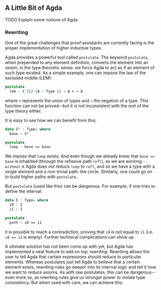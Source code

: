## A Little Bit of Agda

TODO Explain some notions of Agda


### Rewriting

One of the great challenges that proof assistants are currently facing is the proper implementation of higher inductive types.

Agda provides a powerful tool called `postulate`. The keyword `postulate`, when prepended to any element definition, converts the element into an *axiom*, in the type theoretic sense: we force Agda to act as if an element of such type existed. As a simple example, one can impose the law of the excluded middle (LEM):

```agda
postulate
  lem : ∀ {i} {A : Type i} → A + ¬ A
```

where `+` represents the union of types and `¬` the negation of a type. This function can not be proved--but it is not inconsistent with the rest of the type theory either.

It is easy to see how we can benefit from this:

```agda
data S¹ : Type₀ where
  base : S¹

postulate
  loop : base == base
```

We *impose* that `loop` exists. And even though we already knew that `base == base` is inhabited (through the reflexive path `refl`), as we are working `--without-K` Agda does not reduce `loop` to `refl`, and so we have a type with a single element and a non-trivial path: the circle. Similarly, one could go on to build higher paths with `postulate`.

But `postulate` (used like this) can be dangerous. For example, if one tries to define the interval:

```agda
data I : Type₀ where
  i0 : I
  i1 : I

postulate
  path : i0 == i1
```

it is possible to reach a contradiction, proving that `i0` is not equal to `i1` (i.e. `i0 == i1` is empty). Further technical complications can show up.

A ultimate solution has not been come up with yet, but Agda has implemented a neat feature to add on top: *rewriting*. Rewriting allows the user to tell Agda that certain expressions should reduce to particular elements. Whereas postulates just tell Agda to believe that a certain element exists, rewriting rules go deeper into its internal logic and tell it how we want to reduce axioms. As with raw postulates, this can be dangerous--even more so, as rewriting rules give us stronger power to violate type consistency. But when used with care, we can achieve this:
